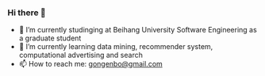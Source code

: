 ### Hi there 👋
- 🔭 I’m currently studinging at Beihang University Software Engineering as a graduate student
- 🌱 I’m currently learning data mining, recommender system, computational advertising and search
- 📫 How to reach me: gongenbo@gmail.com
<!--
**gongenbo/gongenbo** is a ✨ _special_ ✨ repository because its `README.md` (this file) appears on your GitHub profile.

Here are some ideas to get you started:

- 🔭 I’m currently studying at BeiHang University ...
- 🌱 I’m currently learning ...
- 👯 I’m looking to collaborate on ...
- 🤔 I’m looking for help with ...
- 💬 Ask me about ...
- 📫 How to reach me: ...
- 😄 Pronouns: ...
- ⚡ Fun fact: ...
-->

